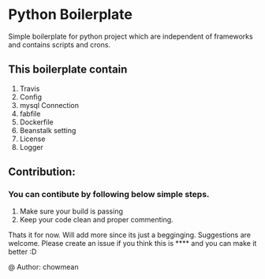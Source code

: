 # Python Boilerplate
Simple boilerplate for python project which are independent of frameworks and contains scripts and crons. 

## This boilerplate contain

1. Travis
2. Config
3. mysql Connection
4. fabfile
5. Dockerfile
6. Beanstalk setting
7. License
8. Logger


## Contribution:

### You can contibute by following below simple steps.

1. Make sure your build is passing
2. Keep your code clean and proper commenting.

Thats it for now. Will add more since its just a begginging.
Suggestions are welcome. Please create an issue if you think this is **** and you can make it better :D

@ Author: chowmean
